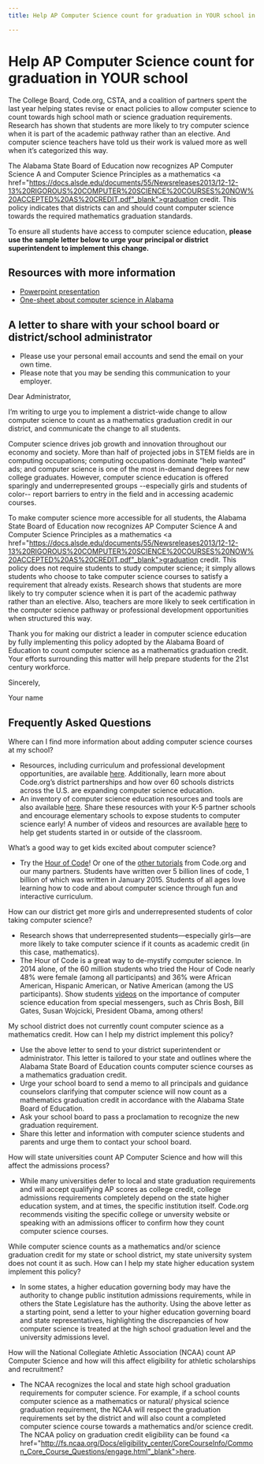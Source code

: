 ```yaml
---
title: Help AP Computer Science count for graduation in YOUR school in Alabama

---
```


# Help AP Computer Science count for graduation in YOUR school

The College Board, Code.org, CSTA, and a coalition of partners spent the last year helping states revise or enact policies to allow computer science to count towards high school math or science graduation requirements. Research has shown that students are more likely to try computer science when it is part of the academic pathway rather than an elective. And computer science teachers have told us their work is valued more as well when it’s categorized this way. 

The Alabama State Board of Education now recognizes AP Computer Science A and Computer Science Principles as a mathematics <a href="https://docs.alsde.edu/documents/55/Newsreleases2013/12-12-13%20RIGOROUS%20COMPUTER%20SCIENCE%20COURSES%20NOW%20ACCEPTED%20AS%20CREDIT.pdf"_blank">graduation credit</a>. This policy indicates that districts can and should count computer science towards the required mathematics graduation standards.

To ensure all students have access to computer science education, **please use the sample letter below to urge your principal or district superintendent to implement this change.**


## Resources with more information
* [Powerpoint presentation](/files/computer_science_advocacy.pptx)
* [One-sheet about computer science in Alabama ](/files/states/AL.pdf)



## A letter to share with your school board or district/school administrator

* Please use your personal email accounts and send the email on your own time.
* Please note that you may be sending this communication to your employer.

Dear Administrator, 

I’m writing to urge you to implement a district-wide change to allow computer science to count as a mathematics graduation credit in our district, and communicate the change to all students. 

Computer science drives job growth and innovation throughout our economy and society. More than half of projected jobs in STEM fields are in computing occupations; computing occupations dominate “help wanted” ads; and computer science is one of the most in-demand degrees for new college graduates. However, computer science education is offered sparingly and underrepresented groups --especially girls and students of color-- report barriers to entry in the field and in accessing academic courses.   

To make computer science more accessible for all students, the Alabama State Board of Education now recognizes AP Computer Science A and Computer Science Principles as a mathematics <a href="https://docs.alsde.edu/documents/55/Newsreleases2013/12-12-13%20RIGOROUS%20COMPUTER%20SCIENCE%20COURSES%20NOW%20ACCEPTED%20AS%20CREDIT.pdf"_blank">graduation credit</a>. This policy does not require students to study computer science; it simply allows students who choose to take computer science courses to satisfy a requirement that already exists. Research shows that students are more likely to try computer science when it is part of the academic pathway rather than an elective. Also, teachers are more likely to seek certification in the computer science pathway or professional development opportunities when structured this way. 

Thank you for making our district a leader in computer science education by fully implementing this policy adopted by the Alabama Board of Education to count computer science as a mathematics graduation credit. Your efforts surrounding this matter will help prepare students for the 21st century workforce.  



Sincerely, 

Your name



## Frequently Asked Questions

Where can I find more information about adding computer science courses at my school? 

+ Resources, including curriculum and professional development opportunities, are available [here](/educate/districts). Additionally, learn more about Code.org’s district partnerships and how over 60 schools districts across the U.S. are expanding computer science education. 
+ An inventory of computer science education resources and tools are also available [here](/educate/3rdparty). 
Share these resources with your K-5 partner schools and encourage elementary schools to expose students to computer science early! A number of videos and resources are available [here](/educate/inspire) to help get students started in or outside of the classroom.

What’s a good way to get kids excited about computer science?

+ Try the [Hour of Code](http://hourofcode.com)! Or one of the [other tutorials](/learn/beyond) from Code.org and our many partners. Students have written over 5 billion lines of code, 1 billion of which was written in January 2015. Students of all ages love learning how to code and about computer science through fun and interactive curriculum.

How can our district get more girls and underrepresented students of color taking computer science?

+ Research shows that underrepresented students—especially girls—are more likely to take computer science if it counts as academic credit (in this case, mathematics).
+ The Hour of Code is a great way to de-mystify computer science. In 2014 alone, of the 60 million students who tried the Hour of Code nearly 48% were female (among all participants) and 36% were African American, Hispanic American, or Native American (among the US participants). 
Show students [videos](http://hourofcode.com/us/resources#videos) on the importance of computer science education from special messengers, such as Chris Bosh, Bill Gates, Susan Wojcicki, President Obama, among others! 


My school district does not currently count computer science as a mathematics credit. How can I help my district implement this policy? 
 
+ Use the above letter to send to your district superintendent or administrator. This letter is tailored to your state and outlines where the Alabama State Board of Education counts computer science courses as a mathematics graduation credit. 
+ Urge your school board to send a memo to all principals and guidance counselors clarifying that computer science will now count as a mathematics graduation credit in accordance with the Alabama State Board of Education. 
+ Ask your school board to pass a proclamation to recognize the new graduation requirement. 
+ Share this letter and information with computer science students and parents and urge them to contact your school board.  

How will state universities count AP Computer Science and how will this affect the admissions process? 

+ While many universities defer to local and state graduation requirements and will accept qualifying AP scores as college credit, college admissions requirements completely depend on the state higher education system, and at times, the specific institution itself. Code.org recommends visiting the specific college or unversity website or speaking with an admissions officer to confirm how they count computer science courses. 

While computer science counts as a mathematics and/or science graduation credit for my state or school district, my state university system does not count it as such. How can I help my state higher education system implement this policy? 

+ In some states, a higher education governing body may have the authority to change public institution admissions requirements, while in others the State Legislature has the authority. Using the above letter as a starting point, send a letter to your higher education governing board and state representatives, highlighting the discrepancies of how computer science is treated at the high school graduation level and the university admissions level.  

How will the National Collegiate Athletic Association (NCAA) count AP Computer Science and how will this affect eligibility for athletic scholarships and recruitment? 

+ The NCAA recognizes the local and state high school graduation requirements for computer science. For example, if a school counts computer science as a mathematics or natural/ physical science graduation requirement, the NCAA will respect the graduation requirements set by the district and will also count a completed computer science course towards a mathematics and/or science credit. The NCAA policy on graduation credit eligibility can be found <a href="http://fs.ncaa.org/Docs/eligibility_center/CoreCourseInfo/Common_Core_Course_Questions/engage.html"_blank">here</a>. 
